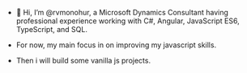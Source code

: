 - 👋 Hi, I’m @rvmonohur, a Microsoft Dynamics Consultant having professional experience working with C#, Angular, JavaScript ES6, TypeScript, and SQL.

- For now, my main focus in on improving my javascript skills.
- Then i will build some vanilla js projects.
